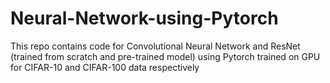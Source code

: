 # Neural-Network-using-Pytorch

This repo contains code for Convolutional Neural Network and ResNet (trained from scratch and pre-trained model) using Pytorch trained on GPU for CIFAR-10 and CIFAR-100 data respectively 
